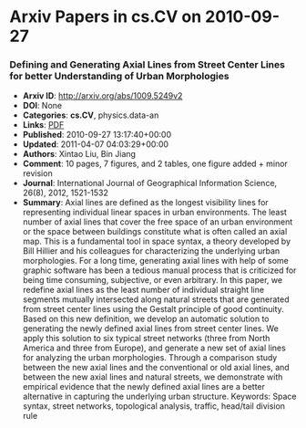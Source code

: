 # Arxiv Papers in cs.CV on 2010-09-27
### Defining and Generating Axial Lines from Street Center Lines for better Understanding of Urban Morphologies
- **Arxiv ID**: http://arxiv.org/abs/1009.5249v2
- **DOI**: None
- **Categories**: **cs.CV**, physics.data-an
- **Links**: [PDF](http://arxiv.org/pdf/1009.5249v2)
- **Published**: 2010-09-27 13:17:40+00:00
- **Updated**: 2011-04-07 04:03:29+00:00
- **Authors**: Xintao Liu, Bin Jiang
- **Comment**: 10 pages, 7 figures, and 2 tables, one figure added + minor revision
- **Journal**: International Journal of Geographical Information Science, 26(8),
  2012, 1521-1532
- **Summary**: Axial lines are defined as the longest visibility lines for representing individual linear spaces in urban environments. The least number of axial lines that cover the free space of an urban environment or the space between buildings constitute what is often called an axial map. This is a fundamental tool in space syntax, a theory developed by Bill Hillier and his colleagues for characterizing the underlying urban morphologies. For a long time, generating axial lines with help of some graphic software has been a tedious manual process that is criticized for being time consuming, subjective, or even arbitrary. In this paper, we redefine axial lines as the least number of individual straight line segments mutually intersected along natural streets that are generated from street center lines using the Gestalt principle of good continuity. Based on this new definition, we develop an automatic solution to generating the newly defined axial lines from street center lines. We apply this solution to six typical street networks (three from North America and three from Europe), and generate a new set of axial lines for analyzing the urban morphologies. Through a comparison study between the new axial lines and the conventional or old axial lines, and between the new axial lines and natural streets, we demonstrate with empirical evidence that the newly defined axial lines are a better alternative in capturing the underlying urban structure.   Keywords: Space syntax, street networks, topological analysis, traffic, head/tail division rule



